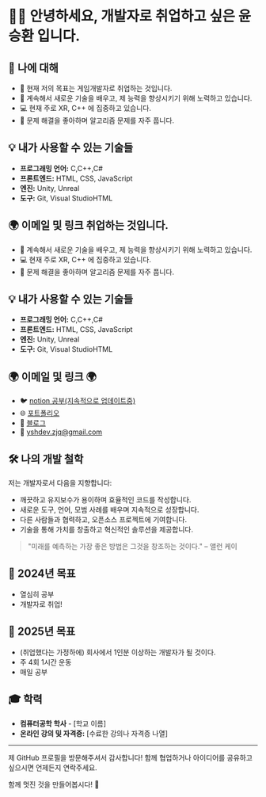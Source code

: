 # 👨‍💻 안녕하세요, 개발자로 취업하고 싶은 윤승환 입니다.

## 🚀 나에 대해

- 🔭 현재 저의 목표는 게임개발자로 취업하는 것입니다.
- 🌱 계속해서 새로운 기술을 배우고, 제 능력을 향상시키기 위해 노력하고 있습니다.
- 💻 현재 주로 XR, C++ 에 집중하고 있습니다.
- 🤔 문제 해결을 좋아하며 알고리즘 문제를 자주 풉니다.

## 💡 내가 사용할 수 있는 기술들

- **프로그래밍 언어:** C,C++,C#
- **프론트엔드:** HTML, CSS, JavaScript
- **엔진:** Unity, Unreal
- **도구:** Git, Visual StudioHTML


## 🌍 이메일 및 링크 취업하는 것입니다.
- 🌱 계속해서 새로운 기술을 배우고, 제 능력을 향상시키기 위해 노력하고 있습니다.
- 💻 현재 주로 XR, C++ 에 집중하고 있습니다.
- 🤔 문제 해결을 좋아하며 알고리즘 문제를 자주 풉니다.

## 💡 내가 사용할 수 있는 기술들

- **프로그래밍 언어:** C,C++,C#
- **프론트엔드:** HTML, CSS, JavaScript
- **엔진:** Unity, Unreal
- **도구:** Git, Visual StudioHTML


## 🌍 이메일 및 링크 🌍

- 🐦 [notion 공부(지속적으로 업데이트중)]([https://twitter.com/yourusername](https://www.notion.so/b84ab5e5c03e40aca06672339ea732af?pvs=4))
- 🌐 [포트폴리오]([포트폴리오(10.24).pdf](https://github.com/user-attachments/files/17642683/10.24.pdf))
- 📖 [블로그](https://yourblog.com)
- 📧 yshdev.zjq@gmail.com

## 🛠️ 나의 개발 철학

저는 개발자로서 다음을 지향합니다:

- 깨끗하고 유지보수가 용이하며 효율적인 코드를 작성합니다.
- 새로운 도구, 언어, 모범 사례를 배우며 지속적으로 성장합니다.
- 다른 사람들과 협력하고, 오픈소스 프로젝트에 기여합니다.
- 기술을 통해 가치를 창출하고 혁신적인 솔루션을 제공합니다.

> "미래를 예측하는 가장 좋은 방법은 그것을 창조하는 것이다." – 앨런 케이

## 🧠 2024년 목표

- 열심히 공부
- 개발자로 취업!

## 🎯 2025년 목표

- (취업했다는 가정하에) 회사에서 1인분 이상하는 개발자가 될 것이다.
- 주 4회 1시간 운동
- 매일 공부

## 🎓 학력

- **컴퓨터공학 학사** - [학교 이름]
- **온라인 강의 및 자격증:** [수료한 강의나 자격증 나열]

---

제 GitHub 프로필을 방문해주셔서 감사합니다! 함께 협업하거나 아이디어를 공유하고 싶으시면 언제든지 연락주세요.

함께 멋진 것을 만들어봅시다! 🚀
